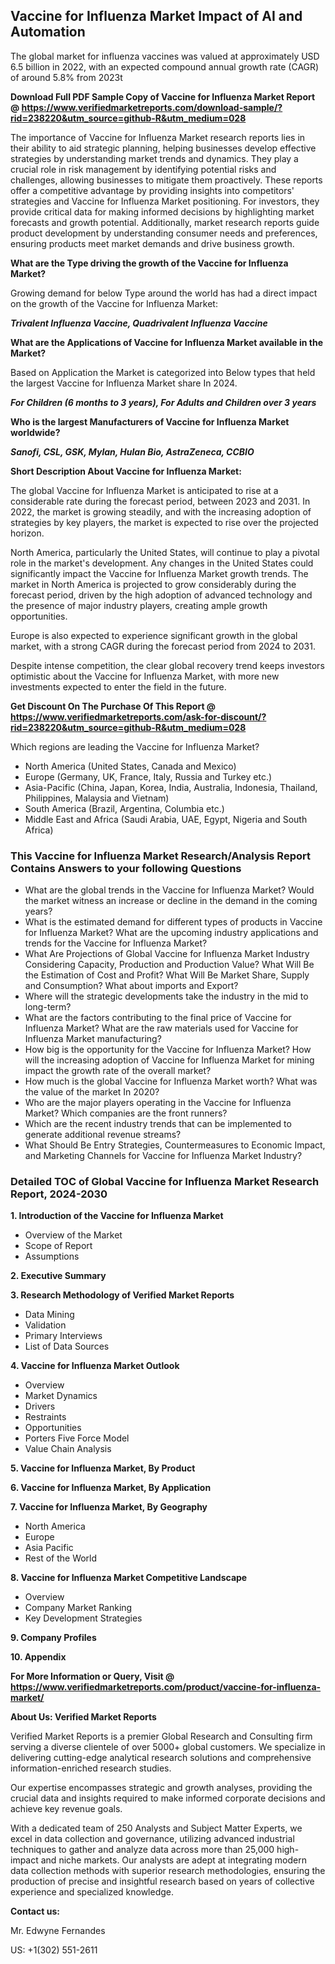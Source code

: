 <h2>Vaccine for Influenza Market Impact of AI and Automation</h2><p>The global market for influenza vaccines was valued at approximately USD 6.5 billion in 2022, with an expected compound annual growth rate (CAGR) of around 5.8% from 2023t</p><p id="" class=""><strong>Download Full PDF Sample Copy of Vaccine for Influenza Market Report @ <a href="https://www.verifiedmarketreports.com/download-sample/?rid=238220&utm_source=github-R&utm_medium=028" target="_blank">https://www.verifiedmarketreports.com/download-sample/?rid=238220&utm_source=github-R&utm_medium=028</a></strong></p><p>The importance of&nbsp;Vaccine for Influenza Market research reports lies in their ability to aid strategic planning, helping businesses develop effective strategies by understanding market trends and dynamics. They play a crucial role in risk management by identifying potential risks and challenges, allowing businesses to mitigate them proactively. These reports offer a competitive advantage by providing insights into competitors' strategies and Vaccine for Influenza Market positioning. For investors, they provide critical data for making informed decisions by highlighting market forecasts and growth potential. Additionally, market research reports guide product development by understanding consumer needs and preferences, ensuring products meet market demands and drive business growth.</p><p><strong>What are the&nbsp;Type driving the growth of the Vaccine for Influenza Market?</strong></p><p id="" class="">Growing demand for below Type around the world has had a direct impact on the growth of the Vaccine for Influenza Market:</p><em><strong>Trivalent Influenza Vaccine, Quadrivalent Influenza Vaccine</strong></em></p><strong>What are the&nbsp;Applications&nbsp;of Vaccine for Influenza Market available in the Market?</strong></p><p id="" class="">Based on Application the Market is categorized into Below types that held the largest Vaccine for Influenza Market share In 2024.</p><em><strong>For Children (6 months to 3 years), For Adults and Children over 3 years</strong></em></p><strong>Who is the largest Manufacturers of Vaccine for Influenza Market worldwide?</strong></p><p><em><strong>Sanofi, CSL, GSK, Mylan, Hulan Bio, AstraZeneca, CCBIO</strong></em></p><p id="" class=""><strong>Short Description About Vaccine for Influenza Market:</strong></p><p>The global Vaccine for Influenza Market is anticipated to rise at a considerable rate during the forecast period, between 2023 and 2031. In 2022, the market is growing steadily, and with the increasing adoption of strategies by key players, the market is expected to rise over the projected horizon.</p><p>North America, particularly the United States, will continue to play a pivotal role in the market's development. Any changes in the United States could significantly impact the Vaccine for Influenza Market growth trends. The market in North America is projected to grow considerably during the forecast period, driven by the high adoption of advanced technology and the presence of major industry players, creating ample growth opportunities.</p><p>Europe is also expected to experience significant growth in the global market, with a strong CAGR during the forecast period from 2024 to 2031.</p><p>Despite intense competition, the clear global recovery trend keeps investors optimistic about the Vaccine for Influenza Market, with more new investments expected to enter the field in the future.</p><p id="" class=""><strong>Get Discount On The Purchase Of This Report @ <a href="https://www.verifiedmarketreports.com/ask-for-discount/?rid=238220&utm_source=github-R&utm_medium=028" target="_blank">https://www.verifiedmarketreports.com/ask-for-discount/?rid=238220&utm_source=github-R&utm_medium=028</a></strong></p>Which regions are leading the Vaccine for Influenza Market?</p><ul><li>North America (United States, Canada and Mexico)</li><li>Europe (Germany, UK, France, Italy, Russia and Turkey etc.)</li><li>Asia-Pacific (China, Japan, Korea, India, Australia, Indonesia, Thailand, Philippines, Malaysia and Vietnam)</li><li>South America (Brazil, Argentina, Columbia etc.)</li><li>Middle East and Africa (Saudi Arabia, UAE, Egypt, Nigeria and South Africa)</li></ul><h3 id="" class="">This Vaccine for Influenza Market Research/Analysis Report Contains Answers to your following Questions</h3><ul><li>What are the global trends in the Vaccine for Influenza Market? Would the market witness an increase or decline in the demand in the coming years?</li><li>What is the estimated demand for different types of products in Vaccine for Influenza Market? What are the upcoming industry applications and trends for the Vaccine for Influenza Market?</li><li>What Are Projections of Global Vaccine for Influenza Market Industry Considering Capacity, Production and Production Value? What Will Be the Estimation of Cost and Profit? What Will Be Market Share, Supply and Consumption? What about imports and Export?</li><li>Where will the strategic developments take the industry in the mid to long-term?</li><li>What are the factors contributing to the final price of Vaccine for Influenza Market? What are the raw materials used for Vaccine for Influenza Market manufacturing?</li><li>How big is the opportunity for the Vaccine for Influenza Market? How will the increasing adoption of Vaccine for Influenza Market for mining impact the growth rate of the overall market?</li><li>How much is the global Vaccine for Influenza Market worth? What was the value of the market In 2020?</li><li>Who are the major players operating in the Vaccine for Influenza Market? Which companies are the front runners?</li><li>Which are the recent industry trends that can be implemented to generate additional revenue streams?</li><li>What Should Be Entry Strategies, Countermeasures to Economic Impact, and Marketing Channels for Vaccine for Influenza Market Industry?</li></ul><h3 id="" class="">Detailed TOC of Global Vaccine for Influenza Market Research Report, 2024-2030</h3><p id="" class=""><strong>1. Introduction of the Vaccine for Influenza Market</strong></p><ul><li>Overview of the Market</li><li>Scope of Report</li><li>Assumptions</li></ul><p id="" class=""><strong>2. Executive Summary</strong></p><p id="" class=""><strong>3. Research Methodology of Verified Market Reports</strong></p><ul><li>Data Mining</li><li>Validation</li><li>Primary Interviews</li><li>List of Data Sources</li></ul><p id="" class=""><strong>4. Vaccine for Influenza Market Outlook</strong></p><ul><li>Overview</li><li>Market Dynamics</li><li>Drivers</li><li>Restraints</li><li>Opportunities</li><li>Porters Five Force Model</li><li>Value Chain Analysis</li></ul><p id="" class=""><strong>5. Vaccine for Influenza Market, By Product</strong></p><p id="" class=""><strong>6. Vaccine for Influenza Market, By Application</strong></p><p id="" class=""><strong>7. Vaccine for Influenza Market, By Geography</strong></p><ul><li>North America</li><li>Europe</li><li>Asia Pacific</li><li>Rest of the World</li></ul><p id="" class=""><strong>8. Vaccine for Influenza Market Competitive Landscape</strong></p><ul><li>Overview</li><li>Company Market Ranking</li><li>Key Development Strategies</li></ul><p id="" class=""><strong>9. Company Profiles</strong></p><p id="" class=""><strong>10. Appendix</strong></p><p id="" class=""><strong>For More Information or Query, Visit @ <a href="https://www.verifiedmarketreports.com/product/vaccine-for-influenza-market/" target="_blank">https://www.verifiedmarketreports.com/product/vaccine-for-influenza-market/</a></strong></p><p id="" class=""><strong>About Us: Verified Market Reports</strong></p><p id="" class="">Verified Market Reports is a premier Global Research and Consulting firm serving a diverse clientele of over 5000+ global customers. We specialize in delivering cutting-edge analytical research solutions and comprehensive information-enriched research studies.</p><p id="" class="">Our expertise encompasses strategic and growth analyses, providing the crucial data and insights required to make informed corporate decisions and achieve key revenue goals.</p><p id="" class="">With a dedicated team of 250 Analysts and Subject Matter Experts, we excel in data collection and governance, utilizing advanced industrial techniques to gather and analyze data across more than 25,000 high-impact and niche markets. Our analysts are adept at integrating modern data collection methods with superior research methodologies, ensuring the production of precise and insightful research based on years of collective experience and specialized knowledge.</p><p id="" class=""><strong>Contact us:</strong></p><p id="" class="">Mr. Edwyne Fernandes</p><p id="" class="">US: +1(302) 551-2611</p>
